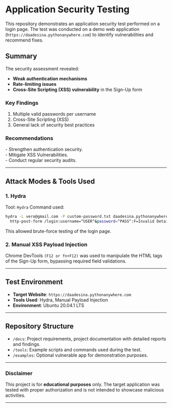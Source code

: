 # Application Security Testing

This repository demonstrates an application security test performed on a login page. The test was conducted on a demo web application (`https://daadesina.pythonanywhere.com`) to identify vulnerabilities and recommend fixes.


## Summary

The security assessment revealed:
- **Weak authentication mechanisms**
- **Rate-limiting issues**
- **Cross-Site Scripting (XSS) vulnerability** in the Sign-Up form


### Key Findings
1. Multiple valid passwords per username
2. Cross-Site Scripting (XSS)
3. General lack of security best practices
   

### Recommendations
-​ Strengthen authentication security.  
-​ Mitigate XSS Vulnerabilities.  
-​ Conduct regular security audits.  

---

## Attack Modes & Tools Used

### 1. **Hydra**
Tool: `Hydra`
Command used:
```bash
hydra -L vero@gmail.com -P custom-password.txt daadesina.pythonanywhere.com \
  http-post-form /login:username=^USER^&password=^PASS^:F=Invalid Details
```

This allowed brute-force testing of the login page.

### 2. **Manual XSS Payload Injection**
Chrome DevTools `(F12 or fn+F12)` was used to manipulate the HTML tags of the Sign-Up form, bypassing required field validations.

---

## Test Environment
- **Target Website**: `https://daadesina.pythonanywhere.com`
- **Tools Used**: Hydra, Manual Payload Injection
- **Environment**: Ubuntu 20.04.1 LTS

---

## Repository Structure

- `/docs`: Project requirements, project documentation with detailed reports and findings.
- `/tools`: Example scripts and commands used during the test.
- `/examples`: Optional vulnerable app for demonstration purposes.

---

### Disclaimer
This project is for **educational purposes** only. The target application was tested with proper authorization and is not intended to showcase malicious activities.

---

